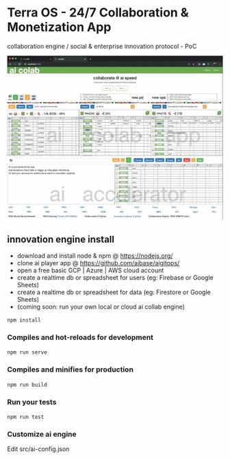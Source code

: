 # Terra OS - 24/7 Collaboration & Monetization App

collaboration engine / social & enterprise innovation protocol - PoC

![Web colab PoC](ai-colab-engine-PoC-animated.gif)

## innovation engine install

- download and install node & npm @ https://nodejs.org/
- clone ai player app @ https://github.com/aibase/aigitops/
- open a free basic GCP | Azure | AWS cloud account
- create a realtime db or spreadsheet for users (eg: Firebase or Google Sheets)
- create a realtime db or spreadsheet for data (eg: Firestore or Google Sheets)
- (coming soon: run your own local or cloud ai collab engine)

```
npm install
```

### Compiles and hot-reloads for development

```
npm run serve
```

### Compiles and minifies for production

```
npm run build
```

### Run your tests

```
npm run test
```

### Customize ai engine

Edit src/ai-config.json
